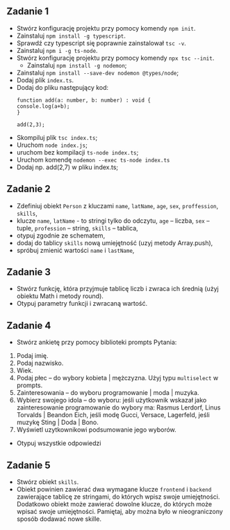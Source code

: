 ## Zadanie 1

- Stwórz konfigurację projektu przy pomocy komendy `npm init`.
- Zainstaluj `npm install -g typescript`.
- Sprawdź czy typescript się poprawnie zainstalował `tsc -v`.
- Zainstaluj `npm i -g ts-node`.
- Stwórz konfigurację projektu przy pomocy komendy `npx tsc --init`.
  - Zainstaluj `npm install -g nodemon`;
- Zainstaluj `npm install --save-dev nodemon @types/node`;
- Dodaj plik `index.ts`.
- Dodaj do pliku następujący kod:
  ```
  function add(a: number, b: number) : void {
  console.log(a+b);
  }
  
  add(2,3);
  ```
- Skompiluj plik `tsc index.ts`;
- Uruchom `node index.js`;
- uruchom bez kompilacji `ts-node index.ts`;
- Uruchom komendę `nodemon --exec ts-node index.ts`
- Dodaj np. add(2,7) w pliku index.ts;


## Zadanie 2

- Zdefiniuj obiekt `Person` z kluczami `name`, `latName`, `age`, `sex`, `proffession`, `skills`,
- klucze `name`, `latName` - to stringi tylko do odczytu, `age` – liczba, `sex` – tuple, `profession` – string, `skills` – tablica,
- otypuj zgodnie ze schematem,
- dodaj do tablicy `skills` nową umiejętność (uzyj metody Array.push),
- spróbuj zmienić wartości `name` i `lastName`,

## Zadanie 3

- Stwórz funkcję, która przyjmuje tablicę liczb i zwraca ich średnią (użyj obiektu Math i metody round).
- Otypuj parametry funkcji i zwracaną wartość.

## Zadanie 4

- Stwórz ankietę przy pomocy biblioteki prompts
Pytania:

1. Podaj imię. 
2. Podaj nazwisko.
3. Wiek.
4. Podaj płec – do wybory kobieta | mężczyzna. Użyj typu `multiselect` w prompts.
5. Zainteresowania – do wyboru programowanie | moda | muzyka.
6. Wybierz swojego idola – do wyboru: jeśli użytkownik wskazał jako zainteresowanie programowanie do wybory ma: Rasmus Lerdorf, Linus Torvalds | Beandon Eich, jeśli modę Gucci, Versace, Lagerfeld, jeśli muzykę Sting | Doda | Bono.
7. Wyświetl uzytkownikowi podsumowanie jego wyborów.

- Otypuj wszystkie odpowiedzi

## Zadanie 5

- Stwórz obiekt `skills`.
- Obiekt powinien zawierać dwa wymagane klucze `frontend` i `backend` zawierające tablicę ze stringami, do których wpisz swoje umiejętności. Dodatkowo obiekt może zawierać dowolne klucze, do których może wpisać swoje umiejętności. Pamiętaj, aby można było w nieograniczony sposób dodawać nowe skille.
